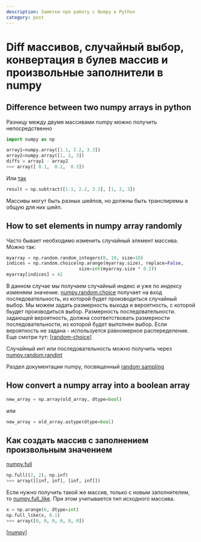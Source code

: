 ```yaml
---
description: Заметки про работу с Numpy в Python
category: post
---
```

# Diff массивов, случайный выбор, конвертация в булев массив и произвольные заполнители в numpy

## Difference between two numpy arrays in python

Разницу между двумя массивами numpy можно получить непосредственно

```python
import numpy as np

array1=numpy.array([1.1, 2.2, 3.3])
array2=numpy.array([1, 2, 3])
diffs = array1 - array2
>>> array([ 0.1,  0.2,  0.3])
```

Или [так](https://numpy.org/doc/stable/reference/generated/numpy.subtract.html)

```python
result = np.subtract([1.1, 2.2, 3.3], [1, 2, 3])
```

Массивы могут быть разных шейпов, но должны быть транслиремы в общую для них шейп.

## How to set elements in numpy array randomly

Часто бывает необходимо изменить случайный элемент массива. Можно так:

```python
myarray = np.random.random_integers(0, 10, size=10)
indices = np.random.choice(np.arange(myarray.size), replace=False,
                           size=int(myarray.size * 0.2))
myarray[indices] = 42
```

В данном случае мы получаем случайный индекс и уже по индексу изменяем значение. [numpy.random.choice](https://numpy.org/doc/stable/reference/random/generated/numpy.random.choice.html) получает на вход последовательность, из которой будет производиться случайный выбор. Мы можем задать размерность выхода и вероятность, с которой бьудет производиться выбор. Размерность последовательности. задающей вероятность, должна соответствовать размерности последовательности, из которой будет выполнен выбор. Если вероятность не задана - используется равномерное распеределение. Еще смотри тут: [[random-choice]]

Случайный инт или последовательность можно получить через [numpy.random.randint](https://numpy.org/doc/stable/reference/random/generated/numpy.random.randint.html)

Раздел документации numpy, посвященный [random sampling](https://numpy.org/doc/stable/reference/random/index.html)

## How convert a numpy array into a boolean array

```python
new_array = np.array(old_array, dtype=bool)
```

или

```python
new_array = old_array.astype(dtype=bool)
```

## Как создать массив с заполнением произвольным значением

[numpy.full](https://numpy.org/doc/stable/reference/generated/numpy.full.html#numpy.full)

```python
np.full((2, 2), np.inf)
>>> array([[inf, inf], [inf, inf]])
```

Если нужно получить такой же массив, только с новым заполнителем, то [numpy.full_like](https://numpy.org/doc/stable/reference/generated/numpy.full_like.html). При этом учитывается тип исходного массива.

```PYTHON
x = np.arange(6, dtype=int)
np.full_like(x, 0.1)
>>> array([0, 0, 0, 0, 0, 0])
```

[[numpy]]

[//begin]: # "Autogenerated link references for markdown compatibility"
[random-choice]: ../notes/random-choice "Random choice"
[numpy]: ../lists/numpy "Numpy"
[//end]: # "Autogenerated link references"